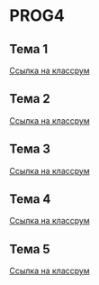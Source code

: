 # PROG4
## Тема 1
[Ссылка на классрум]()
## Тема 2
[Ссылка на классрум]()
## Тема 3
[Ссылка на классрум]()
## Тема 4
[Ссылка на классрум]()
## Тема 5
[Ссылка на классрум]()
